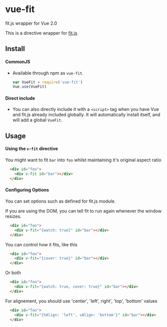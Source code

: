# vue-fit
fit.js wrapper for Vue 2.0

This is a directive wrapper for [fit.js](http://soulwire.github.io/fit.js/)

## Install

#### CommonJS

- Available through npm as `vue-fit`.

  ``` js
  var VueFit = require('vue-fit')
  Vue.use(VueFit)
  ```

#### Direct include

- You can also directly include it with a `<script>` tag when you have Vue and fit.js already included globally. It will automatically install itself, and will add a global `VueFit`.

## Usage

#### Using the `v-fit` directive

You might want to fit `bar` into `foo` whilst maintaining it's original aspect ratio

``` html
  <div id="foo">
    <div v-fit id="bar"></div>
  </div>  
```

#### Configuring Options

You can set options such as defined for fit.js module.

If you are using the DOM, you can tell fit to run again whenever the window resizes.

``` html
  <div id="foo">
    <div v-fit="{watch: true}" id="bar"></div>
  </div>  
```

You can control how it fits, like this

``` html
  <div id="foo">
    <div v-fit="{cover: true}" id="bar"></div>
  </div>  
```
Or both

``` html
  <div id="foo">
    <div v-fit="{watch: true, cover: true}" id="bar"></div>
  </div>  
```

For alignement, you should use 'center', 'left', right', 'top', 'bottom' values

``` html
  <div id="foo">
    <div v-fit="{hAlign: 'left', vAlign: 'bottom'}" id="bar"></div>
  </div>  
```


